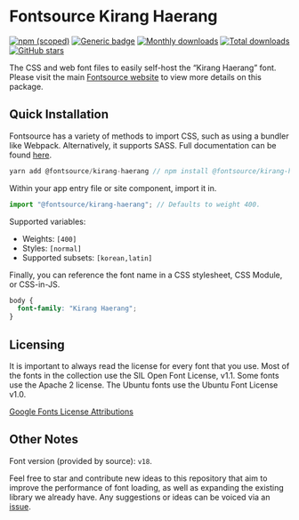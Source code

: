 # Fontsource Kirang Haerang

[![npm (scoped)](https://img.shields.io/npm/v/@fontsource/kirang-haerang?color=brightgreen)](https://www.npmjs.com/package/@fontsource/kirang-haerang) [![Generic badge](https://img.shields.io/badge/fontsource-passing-brightgreen)](https://github.com/fontsource/fontsource) [![Monthly downloads](https://badgen.net/npm/dm/@fontsource/kirang-haerang)](https://github.com/fontsource/fontsource) [![Total downloads](https://badgen.net/npm/dt/@fontsource/kirang-haerang)](https://github.com/fontsource/fontsource) [![GitHub stars](https://img.shields.io/github/stars/fontsource/fontsource.svg?style=social&label=Star)](https://github.com/fontsource/fontsource/stargazers)

The CSS and web font files to easily self-host the “Kirang Haerang” font. Please visit the main [Fontsource website](https://fontsource.org/fonts/kirang-haerang) to view more details on this package.

## Quick Installation

Fontsource has a variety of methods to import CSS, such as using a bundler like Webpack. Alternatively, it supports SASS. Full documentation can be found [here](https://fontsource.org/docs/introduction).

```javascript
yarn add @fontsource/kirang-haerang // npm install @fontsource/kirang-haerang
```

Within your app entry file or site component, import it in.

```javascript
import "@fontsource/kirang-haerang"; // Defaults to weight 400.
```

Supported variables:

- Weights: `[400]`
- Styles: `[normal]`
- Supported subsets: `[korean,latin]`

Finally, you can reference the font name in a CSS stylesheet, CSS Module, or CSS-in-JS.

```css
body {
  font-family: "Kirang Haerang";
}
```

## Licensing

It is important to always read the license for every font that you use.
Most of the fonts in the collection use the SIL Open Font License, v1.1. Some fonts use the Apache 2 license. The Ubuntu fonts use the Ubuntu Font License v1.0.

[Google Fonts License Attributions](https://fonts.google.com/attribution)

## Other Notes

Font version (provided by source): `v18`.

Feel free to star and contribute new ideas to this repository that aim to improve the performance of font loading, as well as expanding the existing library we already have. Any suggestions or ideas can be voiced via an [issue](https://github.com/fontsource/fontsource/issues).
